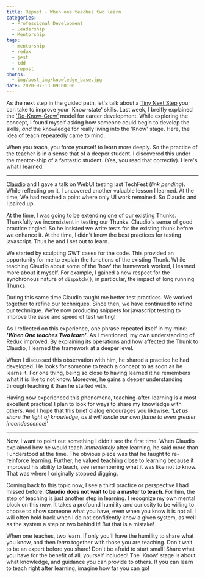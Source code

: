 ```yaml
---
title: Repost - When one teaches two learn
categories:
  - Professional Development
  - Leadership
  - Mentorship
tags:
  - mentorship
  - redux
  - jest
  - tdd
  - repost
photos:
  - img/post_img/knowledge_base.jpg
date: 2020-07-13 09:00:00
---
```

As the next step in the guided path, let's talk about a [Tiny Next Step](/2020/06/23/repost-tiny-next-steps/) you can take to improve your 'Know-state' skills. Last week, I breifly explained the ['Do-Know-Grow'](/2020/07/06/repost-career-know-stage/) model for career development. While exploring the concept, I found myself asking how someone could begin to develop the skills, _and_ the knowledge for really living into the 'Know' stage. Here, the idea of teach repeatedly came to mind. 

When you teach, you force yourself to learn more deeply. So the practice of the teacher is in a sense that of a deeper student. I discovered this under the mentor-ship of a fantastic student. (Yes, you read that correctly). Here's what I learned:

___

[Claudio](https://lassala.net/) and I gave a talk on WebUI testing last TechFest (_link pending_). While reflecting on it, I uncovered another valuable lesson I learned.
At the time, We had reached a point where only UI work remained.  So Claudio and I paired up.

At the time, I was going to be extending one of our existing Thunks. Thankfully we inconsistent in testing our Thunks. Claudio's sense of good practice tingled. So he insisted we write tests for the existing thunk before we enhance it. At the time, I didn't know the best practices for testing javascript. Thus he and I set out to learn.

We started by sculpting GWT cases for the code. This provided an opportunity for me to explain the functions of the existing Thunk. While teaching Claudio about some of the 'how' the framework worked, I learned more about it myself. For example, I gained a new respect for the synchronous nature of `dispatch()`, in particular, the impact of long running Thunks.

During this same time Claudio taught me better test practices. We worked together to refine our techniques. Since then, we have continued to refine our technique. We're now producing snippets for javascript testing to improve the ease and speed of test writing!

As I reflected on this experience, one phrase repeated itself in my mind: *__'When One teaches Two learn'__*. As I mentioned, my own understanding of Redux improved. By explaining its operations and how affected the Thunk to Claudio, I learned the framework at a deeper level.

When I discussed this observation with him, he shared a practice he had developed. He looks for someone to teach a concept to as soon as he learns it. For one thing, being so close to having learned it he remembers what it is like to not know. Moreover, he gains a deeper understanding through teaching it than he started with. 

Having now experienced this phenomena, teaching-after-learning is a most excellent practice! I plan to look for ways to share my knowledge with others. And I hope that this brief dialog encourages you likewise. _'Let us share the light of knowledge, as it will kindle our own flame to even greater incandescence!'_

___

Now, I want to point out something I didn't see the first time. When Claudio explained how he would teach _immediately_ after learning, he said more than I understood at the time. The obvious piece was that he taught to re-reinforce learning. Further, he valued teaching close to learning because it improved his ability to teach, see remembering what it was like not to know. That was where I originally stopped digging.

Coming back to this topic now, I see a third practice or perspective I had missed before. __Claudio does not wait to be a master to teach__. For him, the step of teaching is just another step in learning. I recognize my own mental block on this now. It takes a profound humility and curiosity to be willing to choose to show someone what you have, even when you know it is not all. I will often hold back when I do not confidently know a given system, as well as the system a step or two behind it! But that is a mistake!

When one teaches, two learn. If only you'll have the humility to share what you know, and then _learn_ together with those you are teaching. Don't wait to be an expert before you share! Don't be afraid to start small! Share what you have for the benefit of all, yourself included! The 'Know' stage is about what knowledge, and guidance you can provide to others. If you can learn to teach right after learning, imagine how far you can go!